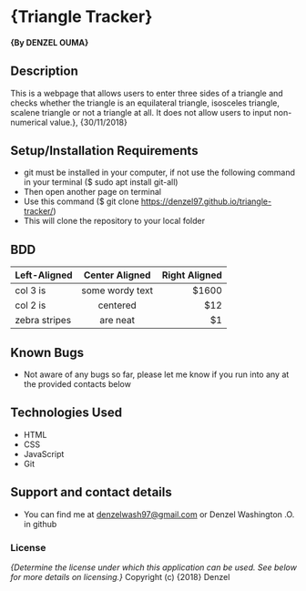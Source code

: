 # {Triangle Tracker}
#### {By DENZEL OUMA}
## Description
This is a webpage that allows users to enter three sides of a triangle and checks whether the triangle is an equilateral triangle, isosceles triangle, scalene triangle or not a triangle at all. It does not allow users to input non-numerical value.}, {30/11/2018}
## Setup/Installation Requirements
* git must be installed in your computer, if not use the following command in your terminal ($ sudo apt install git-all)
* Then open another page on terminal
* Use this command ($ git clone https://denzel97.github.io/triangle-tracker/)
* This will clone the repository to your local folder

## BDD
| Left-Aligned  | Center Aligned  | Right Aligned |
| :------------ |:---------------:| -----:|
| col 3 is      | some wordy text | $1600 |
| col 2 is      | centered        |   $12 |
| zebra stripes | are neat        |    $1 |

## Known Bugs
* Not aware of any bugs so far, please let me know if you run into any at the provided contacts below
## Technologies Used
* HTML
* CSS
* JavaScript
* Git
## Support and contact details
* You can find me at denzelwash97@gmail.com or Denzel Washington .O. in github

### License
*{Determine the license under which this application can be used.  See below for more details on licensing.}*
Copyright (c) {2018} Denzel
